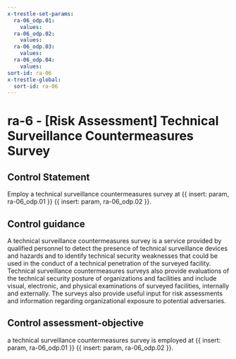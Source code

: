 ```yaml
---
x-trestle-set-params:
  ra-06_odp.01:
    values:
  ra-06_odp.02:
    values:
  ra-06_odp.03:
    values:
  ra-06_odp.04:
    values:
sort-id: ra-06
x-trestle-global:
  sort-id: ra-06
---
```


# ra-6 - \[Risk Assessment\] Technical Surveillance Countermeasures Survey

## Control Statement

Employ a technical surveillance countermeasures survey at {{ insert: param, ra-06_odp.01 }} {{ insert: param, ra-06_odp.02 }}.

## Control guidance

A technical surveillance countermeasures survey is a service provided by qualified personnel to detect the presence of technical surveillance devices and hazards and to identify technical security weaknesses that could be used in the conduct of a technical penetration of the surveyed facility. Technical surveillance countermeasures surveys also provide evaluations of the technical security posture of organizations and facilities and include visual, electronic, and physical examinations of surveyed facilities, internally and externally. The surveys also provide useful input for risk assessments and information regarding organizational exposure to potential adversaries.

## Control assessment-objective

a technical surveillance countermeasures survey is employed at {{ insert: param, ra-06_odp.01 }} {{ insert: param, ra-06_odp.02 }}.
